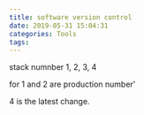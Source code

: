 ```yaml
---
title: software version control
date: 2019-05-31 15:04:31
categories: Tools
tags:
---
```


stack numnber 1, 2, 3, 4

for 1 and 2 are production number'

4 is the latest change.
